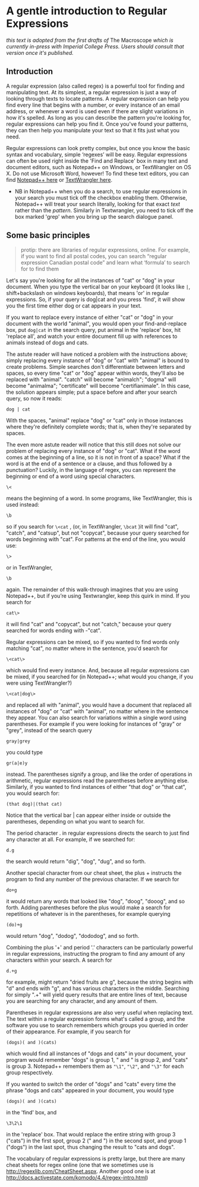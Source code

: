 # A gentle introduction to Regular Expressions

_this text is adopted from the first drafts of_ The Macroscope _which is currently in-press with Imperial College Press. Users should consult that version once it's published._

## Introduction

A regular expression (also called regex) is a powerful tool for finding and manipulating text.  At its simplest, a regular expression is just a way of looking through texts to locate patterns. A regular expression can help you find every line that begins with a number, or every instance of an email address, or whenever a word is used even if there are slight variations in how it's spelled. As long as you can describe the pattern you're looking for, regular expressions can help you find it. Once you've found your patterns, they can then help you manipulate your text so that it fits just what you need. 

Regular expressions can look pretty complex, but once you know the basic syntax and vocabulary, simple ‘regexes’ will be easy. Regular expressions can often be used right inside the 'Find and Replace' box in many text and document editors, such as Notepad++ on Windows, or TextWrangler on OS X. Do not use Microsoft Word, however! To find these text editors, you can find [Notepad++ here](http://notepad-plus-plus.org/) or [TextWrangler here](http://www.barebones.com/products/textwrangler/).

+ NB in Notepad++ when you do a search, to use regular expressions in your search you must tick off the checkbox enabling them. Otherwise, Notepad++ will treat your search literally, looking for that exact _text_ rather than the _pattern_. Similarly in Textwrangler, you need to tick off the box marked 'grep' when you bring up the search dialogue panel.

## Some basic principles

> protip: there are libraries of regular expressions, online. For example, if you want to find all postal codes, you can search “regular expression Canadian postal code” and learn what ‘formula’ to search for to find them

Let's say you're looking for all the instances of "cat" or "dog" in your document. When you type the vertical bar on your keyboard (it looks like ```|```, shift+backslash on windows keyboards), that means 'or' in regular expressions. So, if your query is dog|cat and you press 'find', it will show you the first time either dog or cat appears in your text.

If you want to replace every instance of either "cat" or "dog" in your document with the world "animal", you would open your find-and-replace box, put ```dog|cat``` in the search query, put animal in the 'replace' box, hit 'replace all', and watch your entire document fill up with references to animals instead of dogs and cats.

The astute reader will have noticed a problem with the instructions above; simply replacing every instance of "dog" or "cat" with "animal" is bound to create problems. Simple searches don't differentiate between letters and spaces, so every time "cat" or "dog" appear within words, they'll also be replaced with "animal". "catch" will become "animalch"; "dogma" will become "animalma"; "certificate" will become "certifianimale". In this case, the solution appears simple; put a space before and after your search query, so now it reads: 

```dog | cat```  

With the spaces, "animal" replace "dog" or "cat" only in those instances where they're definitely complete words; that is, when they're separated by spaces.

The even more astute reader will notice that this still does not solve our problem of replacing every instance of "dog" or "cat". What if the word comes at the beginning of a line, so it is not in front of a space? What if the word is at the end of a sentence or a clause, and thus followed by a punctuation? Luckily, in the language of regex, you can represent the beginning or end of a word using special characters. 

``` \< ``` 

means the beginning of a word. In some programs, like TextWrangler, this is used instead:

``` \b ```

so if you search for ```\<cat``` , (or, in TextWrangler, ```\bcat``` )it will find "cat", "catch", and "catsup", but not "copycat", because your query searched for words beginning with "cat". For patterns at the end of the line, you would use:

``` \> ``` 

or in TextWrangler,

``` \b ```

again.  The remainder of this walk-through imagines that you are using Notepad++, but if you’re using Textwrangler, keep this quirk in mind. If you search for 

``` cat\> ``` 

it will find "cat" and "copycat", but not "catch," because your query searched for words ending with -"cat".

Regular expressions can be mixed, so if you wanted to find words only matching "cat", no matter where in the sentence, you'd search for 

``` \<cat\> ```

which would find every instance. And, because all regular expressions can be mixed, if you searched for (in Notepad++; what would you change, if you were using TextWrangler?)

``` \<cat|dog\> ```

and replaced all with "animal", you would have a document that replaced all instances of "dog" or "cat" with "animal", no matter where in the sentence they appear. You can also search for variations within a single word using parentheses. For example if you were looking for instances of "gray" or "grey", instead of the search query

``` gray|grey ```

you could type 

``` gr(a|e)y ```
 
instead. The parentheses signify a group, and like the order of operations in arithmetic, regular expressions read the parentheses before anything else. Similarly, if you wanted to find instances of either "that dog" or "that cat", you would search for: 

``` (that dog)|(that cat) ```

 Notice that the vertical bar | can appear either inside or outside the parentheses, depending on what you want to search for.

The period character . in regular expressions directs the search to just find any character at all. For example, if we searched for:

``` d.g ``` 

the search would return "dig", "dog", "dug", and so forth. 

Another special character from our cheat sheet, the plus + instructs the program to find any number of the previous character. If we search for 

``` do+g ```

it would return any words that looked like "dog", "doog", "dooog", and so forth. Adding parentheses before the plus would make a search for repetitions of whatever is in the parentheses, for example querying 

``` (do)+g ```

would return "dog", "dodog", "dododog", and so forth.

Combining the plus '+' and period '.' characters can be particularly powerful in regular expressions, instructing the program to find any amount of any characters within your search. A search for 

``` d.+g ```

for example, might return "dried fruits are g", because the string begins with "d" and ends with "g", and has various characters in the middle. Searching for simply ".+" will yield query results that are entire lines of text, because you are searching for any character, and any amount of them.

Parentheses in regular expressions are also very useful when replacing text. The text within a regular expression forms what's called a group, and the software you use to search remembers which groups you queried in order of their appearance. For example, if you search for 

``` (dogs)( and )(cats) ```

which would find all instances of "dogs and cats" in your document, your program would remember "dogs" is group 1, " and " is group 2, and "cats" is group 3. Notepad++ remembers them as `"\1"`, `"\2"`, and `"\3"` for each group respectively.

If you wanted to switch the order of "dogs" and "cats" every time the phrase "dogs and cats" appeared in your document, you would type 

``` (dogs)( and )(cats) ```

in the 'find' box, and 

``` \3\2\1 ```

in the 'replace' box. That would replace the entire string with group 3 ("cats") in the first spot, group 2 (" and ") in the second spot, and group 1 ("dogs") in the last spot, thus changing the result to "cats and dogs".

The vocabulary of regular expressions is pretty large, but there are many cheat sheets for regex online (one that we sometimes use is http://regexlib.com/CheatSheet.aspx. Another good one is at http://docs.activestate.com/komodo/4.4/regex-intro.html)

